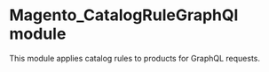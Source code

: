 # Magento_CatalogRuleGraphQl module

This module applies catalog rules to products for GraphQL requests.
